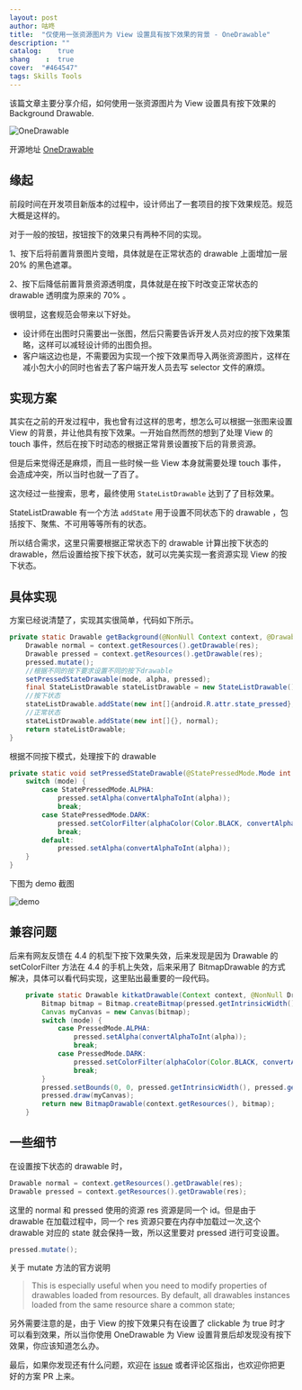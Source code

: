 ```yaml
---
layout: post
author: 咕咚
title:  "仅使用一张资源图片为 View 设置具有按下效果的背景 - OneDrawable"
description: ""
catalog:    true
shang    :  true
cover:  "#464547"
tags: Skills Tools 
---
```

该篇文章主要分享介绍，如何使用一张资源图片为 View 设置具有按下效果的 Background Drawable.

![OneDrawable](http://7xr9gx.com1.z0.glb.clouddn.com/slogin.gif)

开源地址 [OneDrawable](https://github.com/maoruibin/OneDrawable)

## 缘起

前段时间在开发项目新版本的过程中，设计师出了一套项目的按下效果规范。规范大概是这样的。

对于一般的按钮，按钮按下的效果只有两种不同的实现。

1、按下后将前置背景图片变暗，具体就是在正常状态的 drawable 上面增加一层 20% 的黑色遮罩。

2、按下后降低前置背景资源透明度，具体就是在按下时改变正常状态的 drawable 透明度为原来的 70% 。

很明显，这套规范会带来以下好处。

* 设计师在出图时只需要出一张图，然后只需要告诉开发人员对应的按下效果策略，这样可以减轻设计师的出图负担。
* 客户端这边也是，不需要因为实现一个按下效果而导入两张资源图片，这样在减小包大小的同时也省去了客户端开发人员去写 selector 文件的麻烦。  

## 实现方案

其实在之前的开发过程中，我也曾有过这样的思考，想怎么可以根据一张图来设置 View 的背景，并让他具有按下效果。一开始自然而然的想到了处理 View 的 touch 事件，然后在按下时动态的根据正常背景设置按下后的背景资源。

但是后来觉得还是麻烦，而且一些时候一些 View 本身就需要处理 touch 事件，会造成冲突，所以当时也就一了百了。

这次经过一些搜索，思考，最终使用 `StateListDrawable` 达到了了目标效果。

StateListDrawable 有一个方法 `addState` 用于设置不同状态下的 drawable ，包括按下、聚焦、不可用等等所有的状态。

所以结合需求，这里只需要根据正常状态下的 drawable 计算出按下状态的 drawable，然后设置给按下按下状态，就可以完美实现一套资源实现 View 的按下状态。   

## 具体实现

方案已经说清楚了，实现其实很简单，代码如下所示。

```java
private static Drawable getBackground(@NonNull Context context, @DrawableRes int res, @StatePressedMode.Mode int mode, @FloatRange(from = 0.0f, to = 1.0f) float alpha) {
    Drawable normal = context.getResources().getDrawable(res);
    Drawable pressed = context.getResources().getDrawable(res);
    pressed.mutate();
    //根据不同的按下要求设置不同的按下drawable
    setPressedStateDrawable(mode, alpha, pressed);
    final StateListDrawable stateListDrawable = new StateListDrawable();
    //按下状态
    stateListDrawable.addState(new int[]{android.R.attr.state_pressed}, pressed);
    //正常状态
    stateListDrawable.addState(new int[]{}, normal);
    return stateListDrawable;
}
```

根据不同按下模式，处理按下的 drawable

```java
private static void setPressedStateDrawable(@StatePressedMode.Mode int mode, @FloatRange(from = 0.0f, to = 1.0f) float alpha, @NonNull Drawable pressed) {
    switch (mode) {
        case StatePressedMode.ALPHA:
            pressed.setAlpha(convertAlphaToInt(alpha));
            break;
        case StatePressedMode.DARK:
            pressed.setColorFilter(alphaColor(Color.BLACK, convertAlphaToInt(alpha)), PorterDuff.Mode.SRC_ATOP);
            break;
        default:
            pressed.setAlpha(convertAlphaToInt(alpha));
    }
}
```

下图为 demo 截图

![demo](http://7xr9gx.com1.z0.glb.clouddn.com/statebackgroundv2.gif)

## 兼容问题

后来有网友反馈在 4.4 的机型下按下效果失效，后来发现是因为 Drawable 的 setColorFilter 方法在 4.4 的手机上失效，后来采用了 BitmapDrawable 的方式解决，具体可以看代码实现，这里贴出最重要的一段代码。
```java
    private static Drawable kitkatDrawable(Context context, @NonNull Drawable pressed, @PressedMode.Mode int mode, @FloatRange(from = 0.0f, to = 1.0f) float alpha) {
        Bitmap bitmap = Bitmap.createBitmap(pressed.getIntrinsicWidth(), pressed.getIntrinsicHeight(), Bitmap.Config.ARGB_8888);
        Canvas myCanvas = new Canvas(bitmap);
        switch (mode) {
            case PressedMode.ALPHA:
                pressed.setAlpha(convertAlphaToInt(alpha));
                break;
            case PressedMode.DARK:
                pressed.setColorFilter(alphaColor(Color.BLACK, convertAlphaToInt(alpha)), PorterDuff.Mode.SRC_ATOP);
                break;
        }
        pressed.setBounds(0, 0, pressed.getIntrinsicWidth(), pressed.getIntrinsicHeight());
        pressed.draw(myCanvas);
        return new BitmapDrawable(context.getResources(), bitmap);
    }
```

## 一些细节
在设置按下状态的 drawable 时，

```java
Drawable normal = context.getResources().getDrawable(res);
Drawable pressed = context.getResources().getDrawable(res);
```

这里的 normal 和 pressed 使用的资源 res 资源是同一个 id。但是由于 drawable 在加载过程中，同一个 res 资源只要在内存中加载过一次,这个 drawable 对应的 state 就会保持一致，所以这里要对 pressed 进行可变设置。

```java
pressed.mutate();
```

关于 mutate 方法的官方说明

> This is especially useful when you need to modify properties of drawables loaded from resources. By default, all drawables instances loaded from the same resource share a common state;


另外需要注意的是，由于 View 的按下效果只有在设置了 clickable 为 true 时才可以看到效果，所以当你使用 OneDrawable 为 View 设置背景后却发现没有按下效果，你应该知道怎么办。


最后，如果你发现还有什么问题，欢迎在 [issue](https://github.com/maoruibin/OneDrawable/issues) 或者评论区指出，也欢迎你把更好的方案 PR 上来。
